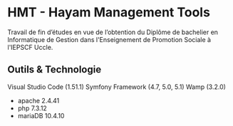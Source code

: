 # HMT - Hayam Management Tools
Travail de fin d’études en vue de l’obtention du Diplôme de bachelier en Informatique de Gestion dans l'Enseignement de Promotion Sociale à l'IEPSCF Uccle.

## Outils & Technologie



Visual Studio Code (1.51.1)
Symfony Framework (4.7, 5.0, 5.1)
Wamp (3.2.0)
 - apache 2.4.41
 - php 7.3.12
 - mariaDB 10.4.10

